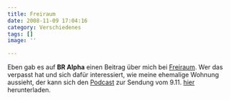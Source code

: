 ```yaml
---
title: Freiraum
date: 2008-11-09 17:04:16
category: Verschiedenes
tags: []
image: ''

---
```


Eben gab es auf **BR Alpha** einen Beitrag über mich bei [Freiraum](http://blog.br-online.de/freiraum/). Wer das verpasst hat und sich dafür interessiert, wie meine ehemalige Wohnung aussieht, der kann sich den [Podcast](http://www.br-online.de/podcast/video-download/br-alpha/mp3-download-podcast-freiraum.shtml) zur Sendung vom 9.11. [hier](http://www.br-online.de/imperia/md/video/podcast/freiraum/2008-11/freiraum_20081109_folge30.mp4) herunterladen.
